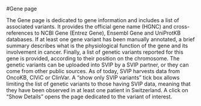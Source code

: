 #Gene page

The Gene page is dedicated to gene information and includes a list of associated variants. It provides the official gene name (HGNC) and cross-references to NCBI Gene (Entrez Gene), Ensembl Gene and UniProtKB databases. If at least one gene variant has been manually annotated, a brief summary describes what is the physiological function of the gene and its involvement in cancer. Finally, a list of genetic variants reported for this gene is provided, according to their position on the chromosome. The genetic variants can be uploaded into SVIP by a SVIP partner, or they can come from other public sources. As of today, SVIP harvests data from OncoKB, CIViC or ClinVar. A “show only SVIP variants” tick box allows limiting the list of genetic variants to those having SVIP data, meaning that they have been observed in at least one patient in Switzerland. A click on “Show Details” opens the page dedicated to the variant of interest.
